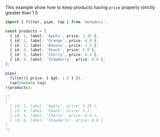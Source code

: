 This example show how to keep products having `price` property strictly greater than 1.5

```typescript
import { filter, pipe, tap } from 'monadojs';

const products = [
  { id: 1, label: 'Apple', price: 1.35 },
  { id: 2, label: 'Orange', price: 0.9 },
  { id: 3, label: 'Banana', price: 1.5 },
  { id: 4, label: 'Peach', price: 5.0 },
  { id: 5, label: 'Cherry', price: 6.4 },
  { id: 6, label: 'Stawberry', price: 8.6 },
];

pipe(
  filter({ price: { $gt: 1.5 } }),
  tap(console.log)
)(products);

/*
[
  { id: 1, label: 'Apple', price: 1.35 },
  { id: 4, label: 'Peach', price: 5 },
  { id: 5, label: 'Cherry', price: 6.4 },
  { id: 6, label: 'Stawberry', price: 8.6 }
]
*/
```
